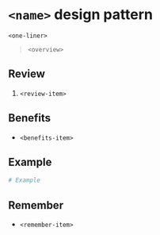 # **`<name>` design pattern**

`<one-liner>`

> `<overview>`

## Review

1. `<review-item>`

## Benefits

* `<benefits-item>`

## Example

```python
# Example
```

## Remember

* `<remember-item>`
